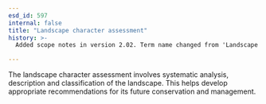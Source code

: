 ```yaml
---
esd_id: 597
internal: false
title: "Landscape character assessment"
history: >-
  Added scope notes in version 2.02. Term name changed from 'Landscape - character assessment' to 'Planning - landscape character assessment' in version 3.00. Name changed to 'Landscape character assessment' in version 4.00.

---
```


The landscape character assessment involves systematic analysis, description and classification of the landscape. This helps develop appropriate recommendations for its future conservation and management.


